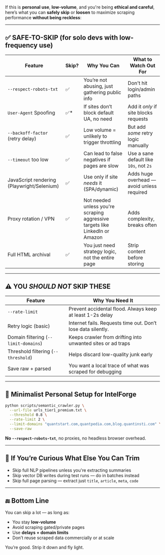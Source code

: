 If this is **personal use**, **low-volume**, and you're being **ethical and careful**, here’s what you can **safely skip** or **loosen** to maximize scraping performance **without being reckless**:

---

## ✅ SAFE-TO-SKIP (for solo devs with low-frequency use)

| Feature                                    | Skip? | Why You Can                                                                  | What to Watch Out For                      |
| ------------------------------------------ | ----- | ---------------------------------------------------------------------------- | ------------------------------------------ |
| `--respect-robots-txt`                     | ✅     | You’re not abusing, just gathering public info                               | Don't hit login/admin paths                |
| `User-Agent` Spoofing                      | ✅\*   | If sites don’t block default UA, no need                                     | Add it *only* if site blocks requests      |
| `--backoff-factor` (retry delay)           | ✅     | Low volume = unlikely to trigger throttling                                  | But add *some* retry logic manually        |
| `--timeout` too low                        | ✅     | Can lead to false negatives if pages are slow                                | Use a sane default like `10s`, not `2s`    |
| JavaScript rendering (Playwright/Selenium) | ✅     | Use only if site *needs* it (SPA/dynamic)                                    | Adds huge overhead — avoid unless required |
| Proxy rotation / VPN                       | ✅     | Not needed unless you're scraping aggressive targets like LinkedIn or Amazon | Adds complexity, breaks often              |
| Full HTML archival                         | ✅     | You just need strategy logic, not the entire page                            | Strip content before storing               |

---

## ⚠️ YOU *SHOULD NOT* SKIP THESE

| Feature                              | Why You Need It                                              |
| ------------------------------------ | ------------------------------------------------------------ |
| `--rate-limit`                       | Prevent accidental flood. Always keep at least 1-2s delay    |
| Retry logic (basic)                  | Internet fails. Requests time out. Don’t lose data silently. |
| Domain filtering (`--limit-domains`) | Keeps crawler from drifting into unwanted sites or ad traps  |
| Threshold filtering (`--threshold`)  | Helps discard low-quality junk early                         |
| Save raw + parsed                    | You want a local trace of what was scraped for debugging     |

---

## 🧠 Minimalist Personal Setup for IntelForge

```bash
python scripts/semantic_crawler.py \
  --url-file urls_tier1_premium.txt \
  --threshold 0.8 \
  --rate-limit 2 \
  --limit-domains "quantstart.com,quantpedia.com,blog.quantinsti.com" \
  --save-raw
```

**No `--respect-robots-txt`**, no proxies, no headless browser overhead.

---

## 🚀 If You’re Curious What Else You Can Trim

* Skip full NLP pipelines unless you're extracting summaries
* Skip vector DB writes during test runs — do in batches instead
* Skip full page parsing — extract just `title`, `article`, `meta`, `code`

---

## 🔚 Bottom Line

You can skip a lot — as long as:

* You stay **low-volume**
* Avoid scraping gated/private pages
* Use **delays + domain limits**
* Don’t reuse scraped data commercially or at scale

You’re good. Strip it down and fly light.
